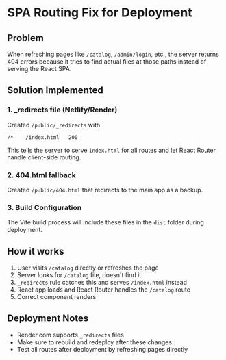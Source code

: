 # SPA Routing Fix for Deployment

## Problem
When refreshing pages like `/catalog`, `/admin/login`, etc., the server returns 404 errors because it tries to find actual files at those paths instead of serving the React SPA.

## Solution Implemented

### 1. _redirects file (Netlify/Render)
Created `/public/_redirects` with:
```
/*    /index.html   200
```
This tells the server to serve `index.html` for all routes and let React Router handle client-side routing.

### 2. 404.html fallback
Created `/public/404.html` that redirects to the main app as a backup.

### 3. Build Configuration
The Vite build process will include these files in the `dist` folder during deployment.

## How it works
1. User visits `/catalog` directly or refreshes the page
2. Server looks for `/catalog` file, doesn't find it
3. `_redirects` rule catches this and serves `/index.html` instead
4. React app loads and React Router handles the `/catalog` route
5. Correct component renders

## Deployment Notes
- Render.com supports `_redirects` files
- Make sure to rebuild and redeploy after these changes
- Test all routes after deployment by refreshing pages directly